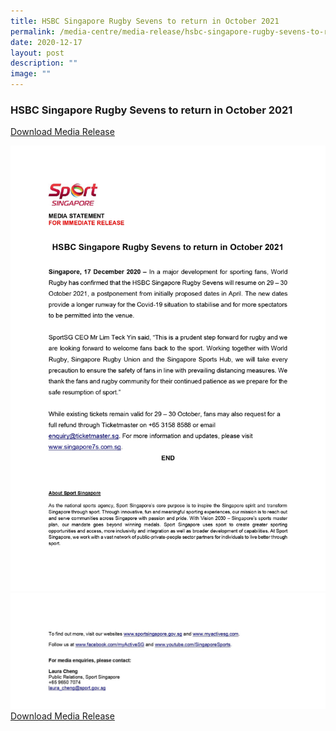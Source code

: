 ```yaml
---
title: HSBC Singapore Rugby Sevens to return in October 2021
permalink: /media-centre/media-release/hsbc-singapore-rugby-sevens-to-return-in-october-2021/
date: 2020-12-17
layout: post
description: ""
image: ""
---
```

### **HSBC Singapore Rugby Sevens to return in October 2021**

[Download Media Release](/files/Media%20Centre/Media%20Release/2020/December/Media%20Statement_HSBC%20Singapore%20Rugby%20Sevens%20to%20return%20in%20October%202021.pdf)

![](/images/Media%20Centre/Media%20Release/2020/December/Media%20Statement_HSBC%20Singapore%20Rugby%20Sevens%20to%20return%20in%20October%202021_page-0001.jpeg)
![](/images/Media%20Centre/Media%20Release/2020/December/Media-Statement_HSBC-Singapore-Rugby-Sevens-to-return-in-October-2021_page-0002.jpeg)
[Download Media Release](/files/Media%20Centre/Media%20Release/2020/December/Media%20Statement_HSBC%20Singapore%20Rugby%20Sevens%20to%20return%20in%20October%202021.pdf)